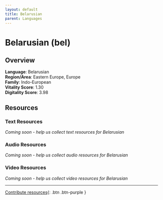 ```yaml
---
layout: default
title: Belarusian
parent: Languages
---
```


# Belarusian (bel)

## Overview

**Language**: Belarusian  
**Region/Area**: Eastern Europe, Europe  
**Family**: Indo-European  
**Vitality Score**: 1.30  
**Digitality Score**: 3.98  

## Resources

### Text Resources
*Coming soon - help us collect text resources for Belarusian*

### Audio Resources
*Coming soon - help us collect audio resources for Belarusian*

### Video Resources
*Coming soon - help us collect video resources for Belarusian*

---

[Contribute resources](https://fairtrain.github.io/){: .btn .btn-purple }
